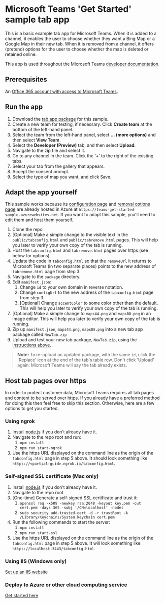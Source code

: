 # Microsoft Teams 'Get Started' sample tab app

This is a basic example tab app for Microsoft Teams.  When it is added to a channel, it enables the user to choose whether they want a Bing Map or a Google Map in their new tab.  When it is removed from a channel, it offers (pretend) options for the user to choose whether the map is deleted or retained online.

This app is used throughout the Microsoft Teams [developer documentation](https://aka.ms/microsoftteamstabsplatform).

## Prerequisites

An [Office 365 account with access to Microsoft Teams](https://msdn.microsoft.com/en-us/microsoft-teams/setup).

## Run the app

1. Download the [tab app package](https://github.com/OfficeDev/microsoft-teams-sample-get-started/blob/master/package/MapsTab.zip) for this sample.
2. Create a new team for testing, if necessary.  Click **Create team** at the bottom of the left-hand panel.
3. Select the team from the left-hand panel, select **... (more options)** and then select **View Team**.
4. Select the **Developer (Preview)** tab, and then select **Upload**.
5. Navigate to the zip file and select it.
6. Go to any channel in the team.  Click the '+' to the right of the existing tabs.
7. Select your tab from the gallery that appears.
8. Accept the consent prompt.
9. Select the type of map you want, and click Save.

## Adapt the app yourself

This sample works because its [configuration page](https://msdn.microsoft.com/en-us/microsoft-teams/createconfigpage) and [removal options page](https://msdn.microsoft.com/en-us/microsoft-teams/updateremove#removing-a-tab) are already hosted in Azure at `https://teams-get-started-sample.azurewebsites.net`. If you want to adapt this sample, you'll need to edit them and host them yourself.

1. Clone the repo
2. [Optional] Make a simple change to the visible text in the `public/tabconfig.html` and `public/tabremove.html` pages. This will help you later to verify your own copy of the tab is running.
3. Host the `tabconfig.html` and `tabremove.html` pages over https (see below for options).
4. Update the code in `tabconfig.html` so that the `removeUrl` it returns to Microsoft Teams (in two separate places) points to the new address of `tabremove.html` page from step 3. 
4. Navigate to the `package` directory.
5. Edit `manifest.json`:
   1. Change `id` to your own domain in reverse notation.
   2. Change `configUrl` to the new address of the `tabconfig.html` page from step 3.
   3. [Optional] Change `accentColor` to some color other than the default. This will help you later to verify your own copy of the tab is running.
6. [Optional] Make a simple change to `maps44.png` and `maps88.png` in an image editor. This will help you later to verify your own copy of the tab is running.
7. Zip up `manifest.json`, `maps44.png`, `maps88.png` into a new tab app package called `NewTab.zip`
8. Upload and test your new tab package, `NewTab.zip`, using the [instructions above](#run-the-app).

> **Note:** To re-upload an updated package, with the same `id`, click the 'Replace' icon at the end of the tab's table row.  Don't click 'Upload' again: Microsoft Teams will say the tab already exists.

## Host tab pages over https

In order to protect customer data, Microsoft Teams requires all tab pages and content to be served over https. If you already have a preferred method for doing this then feel free to skip this section. Otherwise, here are a few options to get you started.

### Using ngrok

1. Install [node.js](https://nodejs.org) if you don't already have it.
2. Navigate to the repo root and run:
    1. `npm install`
    2. `npm run start-ngrok`
3. Use the https URL displayed on the command line as the origin of the `tabconfig.html` page in step 5 above. It should look something like `https://<partial-guid>.ngrok.io/tabconfig.html`.

### Self-signed SSL certificate (Mac only)

1. Install [node.js](https://nodejs.org) if you don't already have it.
2. Navigate to the repo root.
2. [One-time] Generate a self-signed SSL certificate and trust it:
    1. `openssl req -x509 -newkey rsa:2048 -keyout key.pem -out cert.pem -days 365 -subj '/CN=localhost' -nodes`
    2. `sudo security add-trusted-cert -d -r trustRoot -k /Library/Keychains/System.keychain cert.pem`
3. Run the following commands to start the server:
    1. `npm install`
    2. `npm run start-ssl`
4. Use the https URL displayed on the command line as the origin of the `tabconfig.html` page in step 5 above. It will look something like `https://localhost:3443/tabconfig.html`.

### Using IIS (Windows only)

[Set up an IIS website](https://support.microsoft.com/en-us/kb/323972)

### Deploy to Azure or other cloud computing service

[Get started here](https://azure.microsoft.com)

